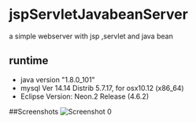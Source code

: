 # jspServletJavabeanServer
a simple webserver with jsp ,servlet and java bean


## runtime
- java version "1.8.0_101"
- mysql  Ver 14.14 Distrib 5.7.17, for osx10.12 (x86_64)
- Eclipse Version: Neon.2 Release (4.6.2)

##Screenshots
![Screenshot 0](https://raw.githubusercontent.com/zealot2002/simpleEmailReport/master/screenshot/%E5%B1%8F%E5%B9%95%E5%BF%AB%E7%85%A7%202017-01-18%20%E4%B8%8A%E5%8D%8811.25.57.png)


